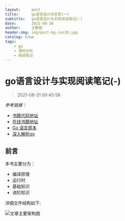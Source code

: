 ```yaml
---
layout:     post
title:      go语言设计与实现(一)
subtitle:   go语言设计与实现阅读笔记(-)
date:       2021-08-30
author:     王鹏程
header-img: img/post-bg-ios10.jpg
catalog: true
tags:
    - go
    - 源码分析
    - 阅读笔记
---
```


# go语言设计与实现阅读笔记(-)

> 2021-08-31 00:45:58

_参考链接：_
- [书籍代码地址](https://github.com/draveness/go-internal)
- [在线书籍地址](https://draveness.me/golang/)
- [Go 语言原本](https://golang.design/under-the-hood/)
- [深入解析go](https://tiancaiamao.gitbooks.io/go-internals/content/zh/01.1.html)
  
## 前言

本书主要分为：
- 编译原理
- 运行时
- 基础知识
- 进阶知识

详细文件结构如下:

![文章主要架构图](https://img.draveness.me/2020-02-07-15810644766743-contents-mindnode.png)

